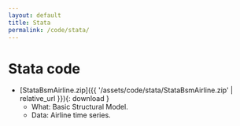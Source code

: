 ```yaml
---
layout: default
title: Stata
permalink: /code/stata/
---
```


# Stata code

-   [StataBsmAirline.zip]({{ '/assets/code/stata/StataBsmAirline.zip' \| relative_url }}){: download }
    -   What: Basic Structural Model.
    -   Data: Airline time series.
